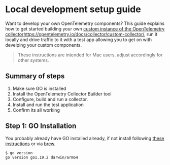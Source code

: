 # Local development setup guide

Want to develop your own OpenTelemetry components? This guide explains how to get started building your own [custom instance of the OpenTelemetry collector]()https://opentelemetry.io/docs/collector/custom-collector/, run it locally and drive traffic to it with a test app allowing you to get on with develping your custom components. 

> These instructions are intended for Mac users, adjust accordingly for other systems.


## Summary of steps

1. Make sure GO is installed
2. Install the OpenTelemetry Collector Builder tool
3. Configure, build and run a collector.
4. Install and run the test application
5. Confirm its all working


## Step 1: GO Installation
You probably already have GO installed already, if not install following [these instructions](https://go.dev/doc/install) or via [brew](https://formulae.brew.sh/formula/go).

```console
$ go version
go version go1.19.2 darwin/arm64
```


